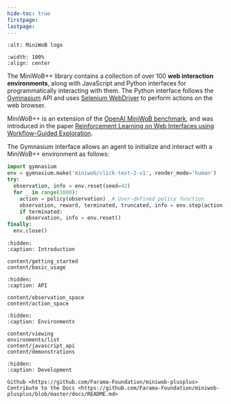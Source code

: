 ```yaml
---
hide-toc: true
firstpage:
lastpage:
---
```



```{project-logo} _static/img/miniwobplusplus-text.png
:alt: MiniWoB logo
```

```{image} _static/img/showcase.gif
:width: 100%
:align: center
```

The MiniWoB++ library contains a collection of over 100 **web interaction environments**,
along with JavaScript and Python interfaces for programmatically interacting with them.
The Python interface follows the [Gymnasium](https://gymnasium.farama.org/) API
and uses [Selenium WebDriver](https://www.selenium.dev/documentation/webdriver/)
to perform actions on the web browser.

MiniWoB++ is an extension of the
[OpenAI MiniWoB benchmark](http://proceedings.mlr.press/v70/shi17a/shi17a.pdf),
and was introduced in the paper
[Reinforcement Learning on Web Interfaces using Workflow-Guided
Exploration](https://arxiv.org/abs/1802.08802).

The Gymnasium interface allows an agent to initialize and interact with a MiniWoB++ environment as follows:
```python
import gymnasium
env = gymnasium.make('miniwob/click-test-2-v1', render_mode='human')
try:
  observation, info = env.reset(seed=42)
  for _ in range(1000):
    action = policy(observation)  # User-defined policy function
    observation, reward, terminated, truncated, info = env.step(action)
    if terminated:
      observation, info = env.reset()
finally:
  env.close()
```

```{toctree}
:hidden:
:caption: Introduction

content/getting_started
content/basic_usage
```

```{toctree}
:hidden:
:caption: API

content/observation_space
content/action_space
```

```{toctree}
:hidden:
:caption: Environments

content/viewing
environments/list
content/javascript_api
content/demonstrations
```

```{toctree}
:hidden:
:caption: Development

Github <https://github.com/Farama-Foundation/miniwob-plusplus>
Contribute to the Docs <https://github.com/Farama-Foundation/miniwob-plusplus/blob/master/docs/README.md>
```
